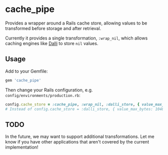 # cache\_pipe

Provides a wrapper around a Rails cache store, allowing values to be
transformed before storage and after retrieval.

Currently it provides a single transformation, `:wrap_nil`, which allows
caching engines like [Dalli](https://github.com/mperham/dalli) to store `nil`
values.

## Usage

Add to your Gemfile:

```ruby
gem 'cache_pipe'
```

Then change your Rails configuration, e.g. `config/environments/production.rb`:

```ruby
config.cache_store = :cache_pipe, :wrap_nil, :dalli_store, { value_max_bytes: 10485760, expires_in: 86400 }
# Instead of config.cache_store = :dalli_store, { value_max_bytes: 10485760, expires_in: 86400 }
```

## TODO

In the future, we may want to support additional transformations.  Let me know
if you have other applications that aren't covered by the current
implementation!
